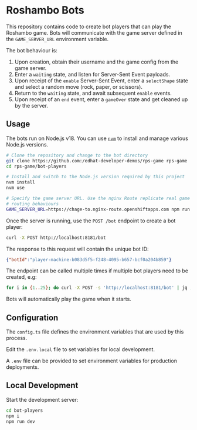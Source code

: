 # Roshambo Bots

This repository contains code to create bot players that can play the Roshambo
game. Bots will communicate with the game server defined in the
`GAME_SERVER_URL` environment variable.

The bot behaviour is:

1. Upon creation, obtain their username and the game config from the game server.
1. Enter a `waiting` state, and listen for Server-Sent Event payloads.
1. Upon receipt of the `enable` Server-Sent Event, enter a `selectShape` state and select a random move (rock, paper, or scissors).
1. Return to the `waiting` state, and await subsequent `enable` events.
1. Upon receipt of an `end` event, enter a `gameOver` state and get cleaned up by the server.

## Usage

The bots run on Node.js v18. You can use [`nvm`](https://nvm.sh/) to install
and manage various Node.js versions.

```bash
# Clone the repository and change to the bot directory
git clone https://github.com:/edhat-developer-demos/rps-game rps-game
cd rps-game/bot-players

# Install and switch to the Node.js version required by this project
nvm install
nvm use

# Specify the game server URL. Use the nginx Route replicate real game
# routing behaviours
GAME_SERVER_URL=https://chage-to.nginx-route.openshiftapps.com npm run dev
```

Once the server is running, use the `POST /bot` endpoint to create a bot
player:

```bash
curl -X POST http://localhost:8181/bot
```

The response to this request will contain the unique bot ID:

```json
{"botId":"player-machine-b083d5f5-f248-4095-b657-bcf0a204b859"}
```

The endpoint can be called multiple times if multiple bot players need to be
created, e.g:

```bash
for i in {1..25}; do curl -X POST -s 'http://localhost:8181/bot' | jq ; done
```

Bots will automatically play the game when it starts.

## Configuration

The `config.ts` file defines the environment variables that are used by this
process.
 
Edit the `.env.local` file to set variables for local development.

A `.env` file can be provided to set environment variables for production
deployments.

## Local Development

Start the development server:

```bash
cd bot-players
npm i
npm run dev
```

